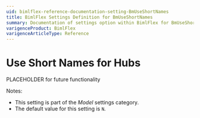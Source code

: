 ```yaml
---
uid: bimlflex-reference-documentation-setting-BmUseShortNames
title: BimlFlex Settings Definition for BmUseShortNames
summary: Documentation of settings option within BimlFlex for BmUseShortNames
varigenceProduct: BimlFlex
varigenceArticleType: Reference
---
```


# Use Short Names for Hubs

PLACEHOLDER for future functionality

Notes:

* This setting is part of the *Model* settings category.
* The default value for this setting is `N`.
